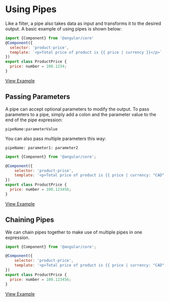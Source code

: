 # Using Pipes #

Like a filter, a pipe also takes data as input and transforms it to the desired output. A basic example of using pipes is shown below:

```javascript
import {Component} from '@angular/core'
@Component({
  selector: 'product-price',
  template: `<p>Total price of product is {{ price | currency }}</p>`
})
export class ProductPrice {
  price: number = 100.1234;
}
```
[View Example](http://plnkr.co/edit/JPamZgk1tZWoUgc2MS9J?p=preview)

## Passing Parameters ##

A pipe can accept optional parameters to modify the output. To pass parameters to a pipe,
simply add a colon and the parameter value to the end of the pipe expression:

```
pipeName:parameterValue
```

You can also pass multiple parameters this way:

```
pipeName: parameter1: parameter2
```

```javascript
import {Component} from '@angular/core';

@Component({
	selector: 'product-price',
	template: '<p>Total price of product is {{ price | currency: "CAD": true: "1.2-4"}}</p>'
})
export class ProductPrice {
  price: number = 100.123456;
}
```
[View Example](http://plnkr.co/edit/Wp0QLdnhPISmTtMV6fsC?p=preview)

## Chaining Pipes ##

We can chain pipes together to make use of multiple pipes in one expression.

```javascript
import {Component} from '@angular/core';

@Component({
	selector: 'product-price',
	template: '<p>Total price of product is {{ price | currency: "CAD": true: "1.2-4" | lowercase}}</p>'
})
export class ProductPrice {
  price: number = 100.123456;
}
```
[View Example](http://plnkr.co/edit/86cSXfql4yPUfQsW1uKq?p=preview)
